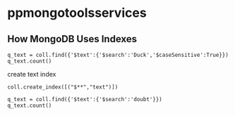 # ppmongotoolsservices
## How MongoDB Uses Indexes
```
q_text = coll.find({'$text':{'$search':'Duck','$caseSensitive':True}})
q_text.count()
```

create text index
```
coll.create_index([("$**","text")])
```

```
q_text = coll.find({'$text':{'$search':'doubt'}})
q_text.count()
```
